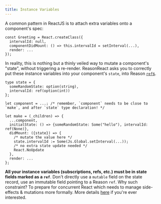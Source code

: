 ```yaml
---
title: Instance Variables
---
```


A common pattern in ReactJS is to attach extra variables onto a component's spec:

```
const Greeting = React.createClass({
  intervalId: null,
  componentDidMount: () => this.intervalId = setInterval(...),
  render: ...
});
```

In reality, this is nothing but a thinly veiled way to mutate a component's "state", without triggering a re-render. ReasonReact asks you to correctly put these instance variables into your component's `state`, into Reason [`ref`s](https://reasonml.github.io/docs/en/mutation.html).

```reason
type state = {
  someRandomState: option(string),
  intervalId: ref(option(int))
};

let component = ...; /* remember, `component` needs to be close to `make`, and after `state` type declaration! */

let make = (_children) => {
  ...component,
  initialState: () => {someRandomState: Some("hello"), intervalId: ref(None)},
  didMount: ({state}) => {
    /* mutate the value here */
    state.intervalId := Some(Js.Global.setInterval(...));
    /* no extra state update needed */
    React.NoUpdate
  },
  render: ...
};
```

**All your instance variables (subscriptions, refs, etc.) must be in state fields marked as a `ref`**. Don't directly use a `mutable` field on the state record, use an immutable field pointing to a Reason `ref`. Why such constraint? To prepare for concurrent React which needs to manage side-effects & mutations more formally. More details [here](https://reasonml.github.io/try/?reason=C4TwDgpgBAzlC8UDeBDAXFAlgO2AGlgHsBbCASWxmBWwGMIA1FAJw2YgDMAKHYASgC+AbgBQAegBUUbIQDuUCWJEAbCMFjVg0REhFQo6KAEY8eoqQpUa9JqyjtuAJj4jh4qRGIBXZSi1QAAystAINaehg4DmYSKFplQhgvdgA6KAAVAAtodhQAEyhCDkDgiFDiTABzTPUAI2grVShakChgbLbMUixgAHI4CAAPCFovLTyMRXcoDi9sZFKBBAA+GbmoLj4VqAAlCBQYQmw9lFpgFIBVMDy-aCQUh9KCWt8lqdV1UscEZAeUp4MGAAzG5JM0xlBvJpMEdCsUgpoytIIBA8nBgIRmjlOKozqisPMEbdHKEqJhlMoAIQKJSlf4kciUah0RgsKBoRAAFlEYJgmUIPgK9SgnJpIgAUjAUglKlwvvSLEzrKzmAA9Pg8qTtTBwWQC5R5bC9dR65gAaywxVk0DymNAkAMCFQGF4BChKBeDQZlmZNhYLtwbzEQA) if you're ever interested.

